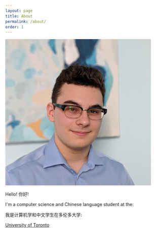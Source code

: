 ```yaml
---
layout: page
title: About
permalink: /about/
order: 1
---
```


<img src="/_assets/me.png" alt="A picture of me." class="img-fluid" id="me" />

Hello! 你好!

I'm a computer science and Chinese language student at the:

我是计算机学和中文学生在多伦多大学:

<a class="btn btn-outline-light" href="https://www.utoronto.ca/">University of Toronto</a>
